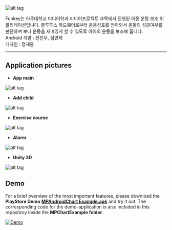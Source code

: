 
![alt tag](https://github.com/jeonjw/BluetoothExercise-Big9-/blob/master/images/intro.jpg)

Funkey는 아주대학교 미디어학과 미디어프로젝트 과목에서 진행된 아동 운동 보조 어플리케이션입니다. 블루투스 하드웨어로부터 운동신호를 받아와서 운동의 성공여부를 판단하며 보다 운동을 재미있게 할 수 있도록 아이의 운동을 보조해 줍니다.  
Android 개발 : 전진우, 심민제  
디자인 : 정재웅

-----


Application pictures
-----


 - **App main**  

![alt tag](https://github.com/jeonjw/BluetoothExercise-Big9-/blob/master/images/intro_1.jpg)  
 - **Add child**  

![alt tag](https://github.com/jeonjw/BluetoothExercise-Big9-/blob/master/images/intro_2.jpg)

 - **Exercise course**  

![alt tag](https://github.com/jeonjw/BluetoothExercise-Big9-/blob/master/images/intro_4.jp2)

 - **Alarm**  

![alt tag](https://github.com/jeonjw/BluetoothExercise-Big9-/blob/master/images/intro_5.jpg)
 - **Unity 3D**  
 
![alt tag](https://github.com/jeonjw/BluetoothExercise-Big9-/blob/master/images/intro_6.jpg)



Demo
-----

For a brief overview of the most important features, please download the **PlayStore Demo** [**MPAndroidChart Example.apk**](https://play.google.com/store/apps/details?id=com.xxmassdeveloper.mpchartexample) and try it out. The corresponding code for the demo-application is also included in this repository inside the **MPChartExample folder**.

[![Demo](https://youtu.be/_S3xNuyDxWk/0.jpg)](https://youtu.be/_S3xNuyDxWk)


